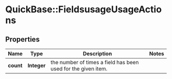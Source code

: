 # QuickBase::FieldsusageUsageActions

## Properties
Name | Type | Description | Notes
------------ | ------------- | ------------- | -------------
**count** | **Integer** | the number of times a field has been used for the given item. | 


